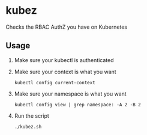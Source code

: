 # kubez
Checks the RBAC AuthZ you have on Kubernetes

## Usage

1. Make sure your kubectl is authenticated
1. Make sure your context is what you want

   ```
   kubectl config current-context
   ```
   
1. Make sure your namespace is what you want

   ```
   kubectl config view | grep namespace: -A 2 -B 2
   ```

1. Run the script

   ```
   ./kubez.sh
   ```
